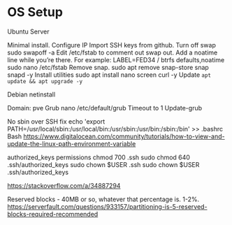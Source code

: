 # OS Setup

Ubuntu Server

Minimal install.
Configure IP
Import SSH keys from github.
Turn off swap
sudo swapoff -a
Edit /etc/fstab to comment out swap out. Add a noatime line while you’re there.
For example:
LABEL=FED34 / btrfs defaults,noatime
sudo nano /etc/fstab
Remove snap.
sudo apt remove snap-store snap snapd -y
Install utilities
sudo apt install nano screen curl -y
Update
`apt update && apt upgrade -y`

Debian netinstall

Domain:
pve
Grub
nano /etc/default/grub
Timeout to 1
Update-grub

No sbin over SSH fix
echo 'export PATH=/usr/local/sbin:/usr/local/bin:/usr/sbin:/usr/bin:/sbin:/bin' >> .bashrc
Bash
https://www.digitalocean.com/community/tutorials/how-to-view-and-update-the-linux-path-environment-variable

authorized_keys permissions
chmod 700 .ssh
sudo chmod 640 .ssh/authorized_keys
sudo chown $USER .ssh
sudo chown $USER .ssh/authorized_keys

https://stackoverflow.com/a/34887294 


Reserved blocks - 40MB or so, whatever that percentage is. 1-2%.
https://serverfault.com/questions/933157/partitioning-is-5-reserved-blocks-required-recommended 



